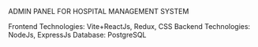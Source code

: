 ADMIN PANEL FOR HOSPITAL MANAGEMENT SYSTEM

Frontend Technologies: Vite+ReactJs, Redux, CSS
Backend Technologies: NodeJs, ExpressJs
Database: PostgreSQL

